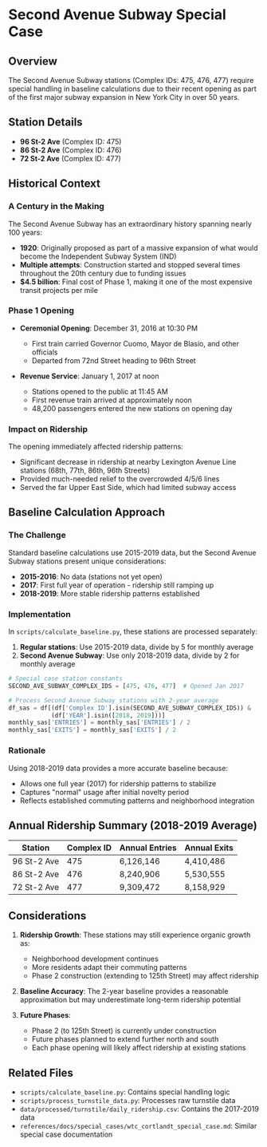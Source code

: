 # Second Avenue Subway Special Case

## Overview

The Second Avenue Subway stations (Complex IDs: 475, 476, 477) require special handling in baseline calculations due to their recent opening as part of the first major subway expansion in New York City in over 50 years.

## Station Details

- **96 St-2 Ave** (Complex ID: 475)
- **86 St-2 Ave** (Complex ID: 476) 
- **72 St-2 Ave** (Complex ID: 477)

## Historical Context

### A Century in the Making

The Second Avenue Subway has an extraordinary history spanning nearly 100 years:

- **1920**: Originally proposed as part of a massive expansion of what would become the Independent Subway System (IND)
- **Multiple attempts**: Construction started and stopped several times throughout the 20th century due to funding issues
- **$4.5 billion**: Final cost of Phase 1, making it one of the most expensive transit projects per mile

### Phase 1 Opening

- **Ceremonial Opening**: December 31, 2016 at 10:30 PM
  - First train carried Governor Cuomo, Mayor de Blasio, and other officials
  - Departed from 72nd Street heading to 96th Street
  
- **Revenue Service**: January 1, 2017 at noon
  - Stations opened to the public at 11:45 AM
  - First revenue train arrived at approximately noon
  - 48,200 passengers entered the new stations on opening day

### Impact on Ridership

The opening immediately affected ridership patterns:
- Significant decrease in ridership at nearby Lexington Avenue Line stations (68th, 77th, 86th, 96th Streets)
- Provided much-needed relief to the overcrowded 4/5/6 lines
- Served the far Upper East Side, which had limited subway access

## Baseline Calculation Approach

### The Challenge

Standard baseline calculations use 2015-2019 data, but the Second Avenue Subway stations present unique considerations:

- **2015-2016**: No data (stations not yet open)
- **2017**: First full year of operation - ridership still ramping up
- **2018-2019**: More stable ridership patterns established

### Implementation

In `scripts/calculate_baseline.py`, these stations are processed separately:

1. **Regular stations**: Use 2015-2019 data, divide by 5 for monthly average
2. **Second Avenue Subway**: Use only 2018-2019 data, divide by 2 for monthly average

```python
# Special case station constants
SECOND_AVE_SUBWAY_COMPLEX_IDS = [475, 476, 477]  # Opened Jan 2017

# Process Second Avenue Subway stations with 2-year average
df_sas = df[(df['Complex ID'].isin(SECOND_AVE_SUBWAY_COMPLEX_IDS)) & 
            (df['YEAR'].isin([2018, 2019]))]
monthly_sas['ENTRIES'] = monthly_sas['ENTRIES'] / 2
monthly_sas['EXITS'] = monthly_sas['EXITS'] / 2
```

### Rationale

Using 2018-2019 data provides a more accurate baseline because:
- Allows one full year (2017) for ridership patterns to stabilize
- Captures "normal" usage after initial novelty period
- Reflects established commuting patterns and neighborhood integration

## Annual Ridership Summary (2018-2019 Average)

| Station | Complex ID | Annual Entries | Annual Exits |
|---------|------------|----------------|--------------|
| 96 St-2 Ave | 475 | 6,126,146 | 4,410,486 |
| 86 St-2 Ave | 476 | 8,240,906 | 5,530,555 |
| 72 St-2 Ave | 477 | 9,309,472 | 8,158,929 |

## Considerations

1. **Ridership Growth**: These stations may still experience organic growth as:
   - Neighborhood development continues
   - More residents adapt their commuting patterns
   - Phase 2 construction (extending to 125th Street) may affect ridership

2. **Baseline Accuracy**: The 2-year baseline provides a reasonable approximation but may underestimate long-term ridership potential

3. **Future Phases**: 
   - Phase 2 (to 125th Street) is currently under construction
   - Future phases planned to extend further north and south
   - Each phase opening will likely affect ridership at existing stations

## Related Files

- `scripts/calculate_baseline.py`: Contains special handling logic
- `scripts/process_turnstile_data.py`: Processes raw turnstile data
- `data/processed/turnstile/daily_ridership.csv`: Contains the 2017-2019 data
- `references/docs/special_cases/wtc_cortlandt_special_case.md`: Similar special case documentation